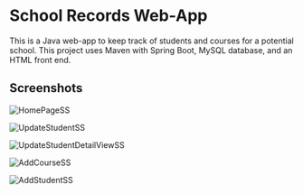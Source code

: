 # School Records Web-App
This is a Java web-app to keep track of students and courses for a potential school. 
This project uses Maven with Spring Boot, MySQL database, and an HTML front end. 

## **Screenshots**

![HomePageSS](https://user-images.githubusercontent.com/98433413/174503858-e19aa6f9-f1c9-4e1e-ae4e-a87d1e228db9.png)

![UpdateStudentSS](https://user-images.githubusercontent.com/98433413/174503855-1d617120-bd78-4329-8b2f-283d376e782e.png)

![UpdateStudentDetailViewSS](https://user-images.githubusercontent.com/98433413/174503854-a6525cea-fc0c-4023-9f4e-90093fa2d2b9.png)

![AddCourseSS](https://user-images.githubusercontent.com/98433413/174503856-4f39c77c-ac55-4941-90d2-c397780c7644.png)

![AddStudentSS](https://user-images.githubusercontent.com/98433413/174503857-c1a3816d-5f4b-46f4-b7fe-a34fbdced785.png)

